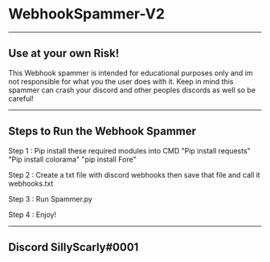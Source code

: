 # WebhookSpammer-V2
------------------------------------------
Use at your own Risk!
-------------------------------------
This Webhook spammer is intended for educational purposes only and im not responsible for what you the user does with it.
Keep in mind this spammer can crash your discord and other peoples discords as well so be careful!

-----------------------------------
Steps to Run the Webhook Spammer
-----------------------------------------
Step 1 : Pip install these required modules into CMD
"Pip install requests" "Pip install colorama" "pip install Fore"

Step 2 : Create a txt file with discord webhooks then save that file and call it webhooks.txt

Step 3 : Run Spammer.py 

Step 4 : Enjoy!

-----------------------------------------------------
Discord SillyScarly#0001
-------------------------------
